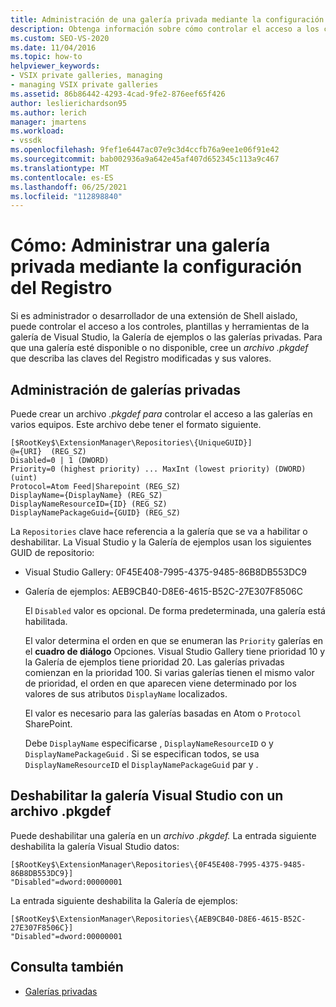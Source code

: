 ```yaml
---
title: Administración de una galería privada mediante la configuración del Registro
description: Obtenga información sobre cómo controlar el acceso a los controles, plantillas y herramientas de la galería de Visual Studio, la Galería de ejemplos o las galerías privadas.
ms.custom: SEO-VS-2020
ms.date: 11/04/2016
ms.topic: how-to
helpviewer_keywords:
- VSIX private galleries, managing
- managing VSIX private galleries
ms.assetid: 86b86442-4293-4cad-9fe2-876eef65f426
author: leslierichardson95
ms.author: lerich
manager: jmartens
ms.workload:
- vssdk
ms.openlocfilehash: 9fef1e6447ac07e9c3d4ccfb76a9ee1e06f91e42
ms.sourcegitcommit: bab002936a9a642e45af407d652345c113a9c467
ms.translationtype: MT
ms.contentlocale: es-ES
ms.lasthandoff: 06/25/2021
ms.locfileid: "112898840"
---
```

# <a name="how-to-manage-a-private-gallery-by-using-registry-settings"></a>Cómo: Administrar una galería privada mediante la configuración del Registro
Si es administrador o desarrollador de una extensión de Shell aislado, puede controlar el acceso a los controles, plantillas y herramientas de la galería de Visual Studio, la Galería de ejemplos o las galerías privadas. Para que una galería esté disponible o no disponible, cree un *archivo .pkgdef* que describa las claves del Registro modificadas y sus valores.

## <a name="manage-private-galleries"></a>Administración de galerías privadas
 Puede crear un archivo *.pkgdef para* controlar el acceso a las galerías en varios equipos. Este archivo debe tener el formato siguiente.

```
[$RootKey$\ExtensionManager\Repositories\{UniqueGUID}]
@={URI}  (REG_SZ)
Disabled=0 | 1 (DWORD)
Priority=0 (highest priority) ... MaxInt (lowest priority) (DWORD) (uint)
Protocol=Atom Feed|Sharepoint (REG_SZ)
DisplayName={DisplayName} (REG_SZ)
DisplayNameResourceID={ID} (REG_SZ)
DisplayNamePackageGuid={GUID} (REG_SZ)

```

 La `Repositories` clave hace referencia a la galería que se va a habilitar o deshabilitar. La Visual Studio y la Galería de ejemplos usan los siguientes GUID de repositorio:

- Visual Studio Gallery: 0F45E408-7995-4375-9485-86B8DB553DC9

- Galería de ejemplos: AEB9CB40-D8E6-4615-B52C-27E307F8506C

  El `Disabled` valor es opcional. De forma predeterminada, una galería está habilitada.

  El valor determina el orden en que se enumeran las `Priority` galerías en el **cuadro de diálogo** Opciones. Visual Studio Gallery tiene prioridad 10 y la Galería de ejemplos tiene prioridad 20. Las galerías privadas comienzan en la prioridad 100. Si varias galerías tienen el mismo valor de prioridad, el orden en que aparecen viene determinado por los valores de sus atributos `DisplayName` localizados.

  El valor es necesario para las galerías basadas en Atom o `Protocol` SharePoint.

  Debe `DisplayName` especificarse , `DisplayNameResourceID` o y `DisplayNamePackageGuid` . Si se especifican todos, se usa `DisplayNameResourceID` el `DisplayNamePackageGuid` par y .

## <a name="disable-the-visual-studio-gallery-using-a-pkgdef-file"></a>Deshabilitar la galería Visual Studio con un archivo .pkgdef
 Puede deshabilitar una galería en un *archivo .pkgdef.* La entrada siguiente deshabilita la galería Visual Studio datos:

```
[$RootKey$\ExtensionManager\Repositories\{0F45E408-7995-4375-9485-86B8DB553DC9}]
"Disabled"=dword:00000001

```

 La entrada siguiente deshabilita la Galería de ejemplos:

```
[$RootKey$\ExtensionManager\Repositories\{AEB9CB40-D8E6-4615-B52C-27E307F8506C}]
"Disabled"=dword:00000001

```

## <a name="see-also"></a>Consulta también
- [Galerías privadas](../extensibility/private-galleries.md)
